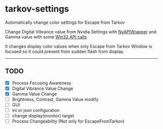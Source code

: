 # tarkov-settings
Automatically change color settings for Escape from Tarkov

Change Digital Vibrance value from Nvidia Settings with [NvAPIWrapper](https://github.com/falahati/NvAPIWrapper) and Gamma value with some [Win32 API calls](https://docs.microsoft.com/en-us/windows/win32/api/wingdi/nf-wingdi-setdevicegammaramp)

It changes display color values when only Escape from Tarkov Window is focused so it could prevent from sudden flash from display.

---

## TODO
- [x] Process Focusing Awareness
- [x] Digital Vibrance Value Change
- [x] Gamma Value Change
- [ ] Brightness, Contrast, Gamma Value modify
- [ ] GUI
- [ ] ini or json configuration
- [ ] change display(monitor) target
- [ ] Process Changeability (Not only for EscapeFromTarkov)
